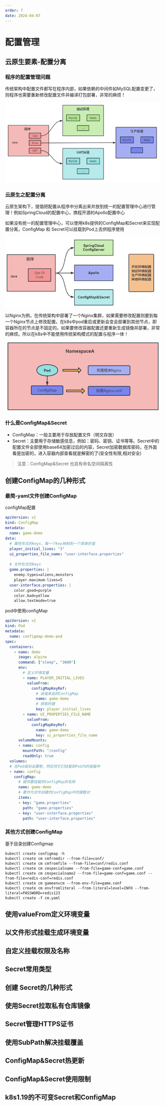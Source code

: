 ```yaml
---
order: 7
date: 2024-04-07
---
```

# 配置管理

## 云原生要素-配置分离

### 程序的配置管理问题

传统架构中配置文件都写在程序内部，如果依赖的中间件如MySQL配置变更了，则程序也需要重新修改配置文件并编译打包部署，非常的麻烦！

![](./images/image-20230311100121754.png)

### 云原生之配置分离

云原生架构下，提倡把配置从程序中分离出来并放到统一的配置管理中心进行管理！例如SpringCloud的配置中心，携程开源的Apollo配置中心

如果没有统一的配置管理中心，可以使用k8s提供的ConfigMap和Secret来实现配置分离，ConfigMap 和 Secret可以挂载到Pod上去供程序使用

![](./images/image-20230311100614687.png)

以Nginx为例，在传统架构中部署了一个Nginx集群，如果需要修改配置则要到每一个Nginx节点上修改配置。在k8s中pod重启或更新会变会部署到其他节点，即容器所在的节点是不固定的。如果要修改容器配置还要重新生成镜像并部署，非常的麻烦。所以在k8s中不能使用传统架构模式的配置与程序一体！

![](./images/image-20230311101126263.png)

### 什么是ConfigMap&Secret

- ConfigMap：一般主要用于存放配置文件（明文存放）
- Secret：主要用于存储敏感信息，例如：密码、密钥、证书等等。Secret中的配置文件全部使用base64加密过后的内容，Secret加密数据库密码，在外面看是加密的，进入容器内部查看就是解密的了(安全性有限,相对安全)

> 注意：ConfigMap&Secret 也具有命名空间隔离性

## 创建ConfigMap的几种形式

### 最简-yaml文件创建ConfigMap

configMap配置

```yaml
apiVersion: v1
kind: ConfigMap
metadata:
  name: game-demo
data:
  # 属性形式的keys，每一个key映射到一个简单的值
  player_initial_lives: "3"
  ui_properties_file_name: "user-interface.properties"

  # 文件形式的keys
  game.properties: |
    enemy.types=aliens,monsters
    player.maximum-lives=5    
  user-interface.properties: |
    color.good=purple
    color.bad=yellow
    allow.textmode=true   
```

pod中使用configMap

```yaml
apiVersion: v1
kind: Pod
metadata:
  name: configmap-demo-pod
spec:
  containers:
    - name: demo
      image: alpine
      command: ["sleep", "3600"]
      env:
        # 定义环境变量
        - name: PLAYER_INITIAL_LIVES
          valueFrom:
            configMapKeyRef:
              # 该值来自的ConfigMap
              name: game-demo
              # 获取的键
              key: player_initial_lives
        - name: UI_PROPERTIES_FILE_NAME
          valueFrom:
            configMapKeyRef:
              name: game-demo
              key: ui_properties_file_name
      volumeMounts:
      - name: config
        mountPath: "/config"
        readOnly: true
  volumes:
  # 在Pod级别设置卷，然后将它们挂载到Pod内的容器中
  - name: config
    configMap:
      # 提供要挂载的ConfigMap的名称
      name: game-demo
      # 要作为文件创建的ConfigMap中的键数对
      items:
      - key: "game.properties"
        path: "game.properties"
      - key: "user-interface.properties"
        path: "user-interface.properties"
```

### 其他方式创建ConfigMap

基于目录创建Configmap



```shell
kubectl create configmap -h
kubectl create cm cmfromdir --from-file=conf/
kubectl create cm cmfromfile --from-file=conf/redis.conf
kubectl create cm cmspecialname --from-file=game-conf=game.conf
kubectl create cm cmspecialname2 --from-file=game-conf=game.conf --from-file=redis-conf=redis.conf
kubectl create cm gameenvcm --from-env-file=game.conf
kubectl create cm envfromliteral --from-literal=level=INFO --from-literal=PASSWORD=redis123
kubectl create -f cm.yaml
```

## 使用valueFrom定义环境变量

## 以文件形式挂载生成环境变量

## 自定义挂载权限及名称

## Secret常用类型

## 创建 Secret的几种形式

## 使用Secret拉取私有仓库镜像

## Secret管理HTTPS证书

## 使用SubPath解决挂载覆盖

## ConfigMap&Secret热更新

## ConfigMap&Secret使用限制

## k8s1.19的不可变Secret和ConfigMap

